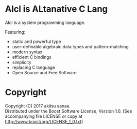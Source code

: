 # Alcl is ALtanative C Lang

Alcl is a system programming language.

Featuring:

- static and powerful type
- user-definable algebraic data types and pattern-matching
- modern syntax
- efficient C bindings
- simplicity
- replacing C language
- Open Source and Free Software

# Copyright
Copyright (C) 2017 akitsu sanae.  
Distributed under the Boost Software License, Version 1.0. 
(See accompanying file LICENSE or copy at http://www.boost/org/LICENSE_1_0.txt)  


